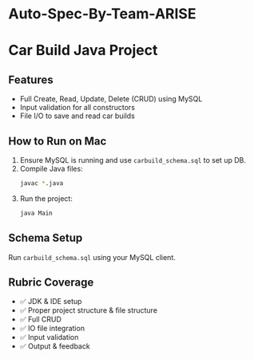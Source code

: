 # Auto-Spec-By-Team-ARISE


# Car Build Java Project

## Features
- Full Create, Read, Update, Delete (CRUD) using MySQL
- Input validation for all constructors
- File I/O to save and read car builds

## How to Run on Mac
1. Ensure MySQL is running and use `carbuild_schema.sql` to set up DB.
2. Compile Java files:
   ```bash
   javac *.java
   ```
3. Run the project:
   ```bash
   java Main
   ```

## Schema Setup
Run `carbuild_schema.sql` using your MySQL client.

## Rubric Coverage
- ✅ JDK & IDE setup
- ✅ Proper project structure & file structure
- ✅ Full CRUD
- ✅ IO file integration
- ✅ Input validation
- ✅ Output & feedback
